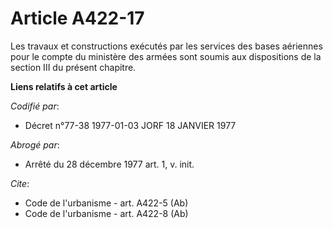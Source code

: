 # Article A422-17

Les travaux et constructions exécutés par les services des bases aériennes pour le compte du ministère des armées sont soumis
aux dispositions de la section III du présent chapitre.

**Liens relatifs à cet article**

_Codifié par_:

  - Décret n°77-38 1977-01-03 JORF 18 JANVIER 1977

_Abrogé par_:

  - Arrêté du 28 décembre 1977 art. 1, v. init.

_Cite_:

  - Code de l'urbanisme - art. A422-5 (Ab)
  - Code de l'urbanisme - art. A422-8 (Ab)
